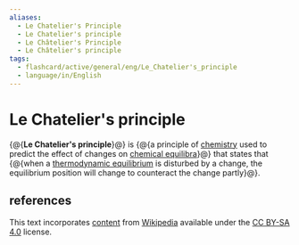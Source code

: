 ```yaml
---
aliases:
  - Le Chatelier's Principle
  - Le Chatelier's principle
  - Le Châtelier's Principle
  - Le Châtelier's principle
tags:
  - flashcard/active/general/eng/Le_Chatelier's_principle
  - language/in/English
---
```


# Le Chatelier's principle

{@{__Le Chatelier's principle__}@} is {@{a principle of [chemistry](chemistry.md) used to predict the effect of changes on [chemical equilibra](chemical%20equilibrium.md)}@} that states that {@{when a [thermodynamic equilibrium](thermodynamic%20equilibrium.md) is disturbed by a change, the equilibrium position will change to counteract the change partly}@}. <!--SR:!2025-09-27,63,310!2025-10-06,67,310!2025-09-27,63,310-->

## references

This text incorporates [content](https://en.wikipedia.org/wiki/Le_Chatelier's_principle) from [Wikipedia](Wikipedia.md) available under the [CC BY-SA 4.0](https://creativecommons.org/licenses/by-sa/4.0/) license.
